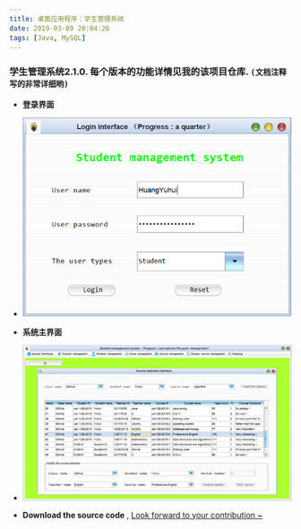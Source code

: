 ```yaml
---
title: 桌面应用程序：学生管理系统
date: 2019-03-09 20:04:26
tags: [Java, MySQL]
---
```


### 学生管理系统2.1.0. 每个版本的功能详情见我的该项目仓库. `(文档注释写的非常详细哟)`

- **登录界面**

- ![ ](学生管理系统-Java-swing\Login_Interface.PNG)




- **系统主界面**

- ![ ](学生管理系统-Java-swing\Main_Interface.PNG)




- **Download the source code** , [Look forward to your contribution ~](https://github.com/YUbuntu0109/Student-management-system---Java-swing)